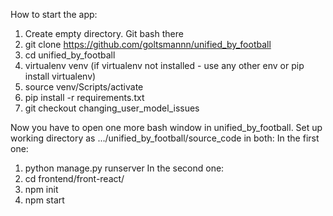 How to start the app:

1) Create empty directory. Git bash there
2) git clone https://github.com/goltsmannn/unified_by_football
3) cd unified_by_football
4) virtualenv venv (if virtualenv not installed - use any other env or pip install virtualenv)
5) source venv/Scripts/activate
6) pip install -r requirements.txt
7) git checkout changing_user_model_issues

Now you have to open one more bash window in unified_by_football.
Set up working directory as .../unified_by_football/source_code in both:
In the first one:
1) python manage.py runserver
In the second one:
1) cd frontend/front-react/
2) npm init
3) npm start